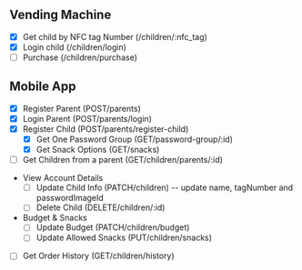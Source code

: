 ## Vending Machine
- [x] Get child by NFC tag Number (/children/:nfc_tag)
- [x] Login child (/children/login)
- [ ] Purchase (/children/purchase)

## Mobile App
- [x] Register Parent (POST/parents)
- [x] Login Parent (POST/parents/login)
- [x] Register Child (POST/parents/register-child)
    - [x] Get One Password Group (GET/password-group/:id)
    - [x] Get Snack Options (GET/snacks)
- [ ] Get Children from a parent (GET/children/parents/:id)
- View Account Details
    - [ ] Update Child Info (PATCH/children) -- update name, tagNumber and passwordImageId
    - [ ] Delete Child (DELETE/children/:id)
- Budget & Snacks
    - [ ] Update Budget (PATCH/children/budget)
    - [ ] Update Allowed Snacks (PUT/children/snacks)
- [ ] Get Order History (GET/children/history)